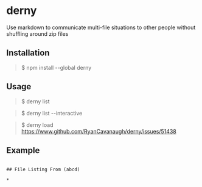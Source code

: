 # derny

Use markdown to communicate multi-file situations to other people without shuffling around zip files

## Installation

> $ npm install --global derny

## Usage

> $ derny list


> $ derny list --interactive


> $ derny load https://www.github.com/RyanCavanaugh/derny/issues/51438


## Example

```

## File Listing From (abcd)

* 


```